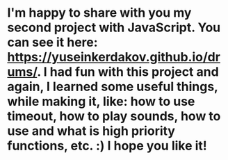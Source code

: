 # I'm happy to share with you my second project with JavaScript. You can see it here: https://yuseinkerdakov.github.io/drums/. I had fun with this project and again, I learned some useful things, while making it, like: how to use timeout, how to play sounds, how to use and what is high priority functions, etc. :) I hope you like it!
